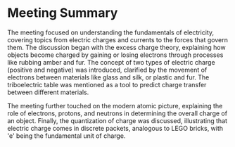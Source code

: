 # Meeting Summary

The meeting focused on understanding the fundamentals of electricity, covering topics from electric charges and currents to the forces that govern them. The discussion began with the excess charge theory, explaining how objects become charged by gaining or losing electrons through processes like rubbing amber and fur. The concept of two types of electric charge (positive and negative) was introduced, clarified by the movement of electrons between materials like glass and silk, or plastic and fur. The triboelectric table was mentioned as a tool to predict charge transfer between different materials.

The meeting further touched on the modern atomic picture, explaining the role of electrons, protons, and neutrons in determining the overall charge of an object. Finally, the quantization of charge was discussed, illustrating that electric charge comes in discrete packets, analogous to LEGO bricks, with 'e' being the fundamental unit of charge.